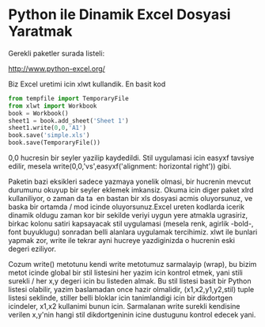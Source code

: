 # Python ile Dinamik Excel Dosyasi Yaratmak


Gerekli paketler surada listeli:

http://www.python-excel.org/

Biz Excel uretimi icin xlwt kullandik. En basit kod

```python
from tempfile import TemporaryFile
from xlwt import Workbook
book = Workbook()
sheet1 = book.add_sheet('Sheet 1')
sheet1.write(0,0,'A1')
book.save('simple.xls')
book.save(TemporaryFile())
```

0,0 hucresin bir seyler yazilip kaydedildi. Stil uygulamasi icin
easyxf tavsiye edilir, mesela write(0,0,'vs',easyxf('alignment:
horizontal right')) gibi.

Paketin bazi eksikleri sadece yazmaya yonelik olmasi, bir hucrenin
mevcut durumunu okuyup bir seyler eklemek imkansiz. Okuma icin diger
paket xlrd kullaniliyor, o zaman da ta  en bastan bir xls dosyasi
acmis oluyorsunuz, ve baska bir ortamda / mod icinde oluyorsunuz.Excel
ureten kodlarda icerik dinamik oldugu zaman kor bir sekilde veriyi
uygun yere atmakla ugrasiriz, birkac kolonu satiri kapsayacak stil
uygulamasi (mesela renk, agirlik -bold-, font buyuklugu) sonradan
belli alanlara uygulamak tercihimiz. xlwt ile bunlari yapmak zor,
write ile tekrar ayni hucreye yazdiginizda o hucrenin eski degeri
eziliyor.

Cozum write() metotunu kendi write metotumuz sarmalayip (wrap), bu
bizim metot icinde global bir stil listesini her yazim icin kontrol
etmek, yani stili surekli / her x,y degeri icin bu listeden almak. Bu
stil listesi basit bir Python listesi olabilir, yazim baslamadan once
hazir olmalidir, (x1,x2,y1,y2,stil) tuple listesi seklinde, stiller
belli bloklar icin tanimlandigi icin bir dikdortgen icindeler, x1,x2
kullanimi bunun icin. Sarmalanan write surekli kendisine verilen
x,y'nin hangi stil dikdortgeninin icine dustugunu kontrol edecek yani.













